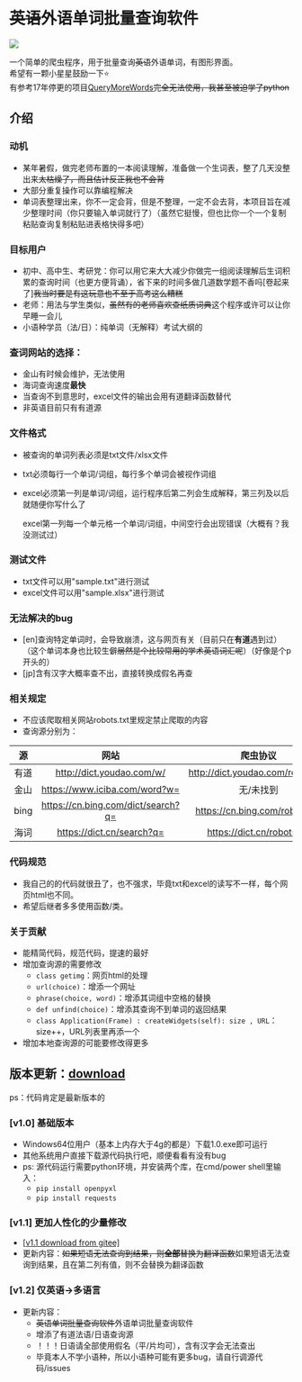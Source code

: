 # ~~英语~~外语单词批量查询软件
[![](https://img.shields.io/github/stars/what-is-me/WordListEnquiry.svg?style=flat-square&logo=github&logoWidth=20&label=Star)](https://github.com/what-is-me/WordListEnquiry/stargazers)

一个简单的爬虫程序，用于批量查询~~英语~~外语单词，有图形界面。<br>
希望有一颗小星星鼓励一下⭐<br>
有参考17年停更的项目[QueryMoreWords](https://github.com/ztjryg4/QueryMoreWords)~~完全无法使用，我甚至被迫学了python~~

## 介绍

### **动机**

- 某年暑假，做完老师布置的一本阅读理解，准备做一个生词表，整了几天没整出来~~太枯燥了，而且估计反正我也不会背~~
- 大部分重复操作可以靠编程解决
- 单词表整理出来，你不一定会背，但是不整理，一定不会去背，本项目旨在减少整理时间（你只要输入单词就行了）（虽然它挺慢，但也比你一个一个复制粘贴查询复制粘贴进表格快得多吧）

### **目标用户**

- 初中、高中生、考研党：你可以用它来大大减少你做完一组阅读理解后生词积累的查询时间（也更方便背诵），省下来的时间多做几道数学题不香吗[卷起来了]~~我当时要是有这玩意也不至于高考这么糟糕~~
- 老师：用法与学生类似，~~虽然有的老师喜欢查纸质词典~~这个程序或许可以让你早睡一会儿
- 小语种学员（法/日）：纯单词（无解释）考试大纲的

### **查词网站的选择：**

- 金山有时候会维护，无法使用
- 海词查询速度**最快**
- 当查询不到意思时，excel文件的输出会用有道翻译函数替代
- 非英语目前只有有道源

### **文件格式**

- 被查询的单词列表必须是txt文件/xlsx文件
- txt必须每行一个单词/词组，每行多个单词会被视作词组
- excel必须第一列是单词/词组，运行程序后第二列会生成解释，第三列及以后就随便你写什么了

  excel第一列每一个单元格一个单词/词组，中间空行会出现错误（大概有？我没测试过）

### **测试文件**

- txt文件可以用"sample.txt"进行测试
- excel文件可以用"sample.xlsx"进行测试

### **无法解决的bug**

- [en]查询特定单词时，会导致崩溃，这与网页有关（目前只在**有道**遇到过）（这个单词本身也比较生僻~~居然是个比较常用的学术英语词汇呢~~）（好像是个p开头的）
- [jp]含有汉字大概率查不出，直接转换成假名再查

### **相关规定**

- 不应该爬取相关网站robots.txt里规定禁止爬取的内容
- 查询源分别为：


|  源  |                网站                |             爬虫协议             |
| :----: | :----------------------------------: | :---------------------------------: |
| 有道 |     http://dict.youdao.com/w/     | http://dict.youdao.com/robots.txt |
| 金山 |   https://www.iciba.com/word?w=   |             无/未找到             |
| bing | https://cn.bing.com/dict/search?q= |  https://cn.bing.com/robots.txt  |
| 海词 |     https://dict.cn/search?q=     |    https://dict.cn/robots.txt    |

### **代码规范**

- 我自己的的代码就很丑了，也不强求，毕竟txt和excel的读写不一样，每个网页html也不同。
- 希望后继者多多使用函数/类。

### **关于贡献**

- 能精简代码，规范代码，提速的最好
- 增加查询源的需要修改
  - `class getimg`：网页html的处理
  - `url(choice)`：增添一个网址
  - `phrase(choice, word)`：增添其词组中空格的替换
  - `def unfind(choice)`：增添其查询不到单词的返回结果
  - `class Application(Frame) : createWidgets(self): size , URL`：size++，URL列表里再添一个
- 增加本地查询源的可能要修改得更多

## 版本更新：[download](https://github.com/what-is-me/wordlisttranslate/releases/)
ps：代码肯定是最新版本的
### [v1.0] 基础版本
- Windows64位用户（基本上内存大于4g的都是）下载1.0.exe即可运行
- 其他系统用户直接下载源代码执行吧，顺便看看有没有bug
- ps: 源代码运行需要python环境，并安装两个库，在cmd/power shell里输入：
  - `pip install openpyxl`
  - `pip install requests`

### [v1.1] 更加人性化的少量修改
- [[v1.1 download from gitee]](https://gitee.com/whatisme/wordlisttranslate/releases/v1.1)
- 更新内容：~~如果短语无法查询到结果，则**全部**替换为翻译函数~~如果短语无法查询到结果，且在第二列有值，则不会替换为翻译函数 

### [v1.2] 仅英语->多语言
- 更新内容：
  - ~~英语单词批量查询软件~~外语单词批量查询软件
  - 增添了有道法语/日语查询源
  - ！！！日语请全部使用假名（平/片均可），含有汉字会无法查出
  - 毕竟本人不学小语种，所以小语种可能有更多bug，请自行调源代码/issues

